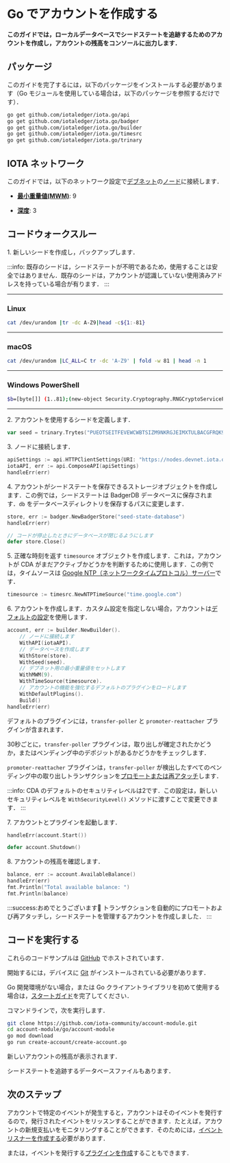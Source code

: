 # Go でアカウントを作成する
<!-- # Create an account in Go -->

**このガイドでは，ローカルデータベースでシードステートを追跡するためのアカウントを作成し，アカウントの残高をコンソールに出力します．**
<!-- **In this guide, you create an account to keep track of your seed state in a local database and print your account's balance to the console.** -->

## パッケージ
<!-- ## Packages -->

このガイドを完了するには，以下のパッケージをインストールする必要があります（Go モジュールを使用している場合は，以下のパッケージを参照するだけです）．
<!-- To complete this guide, you need to install the following packages (if you're using Go modules, you just need to reference them): -->

```bash
go get github.com/iotaledger/iota.go/api
go get github.com/iotaledger/iota.go/badger
go get github.com/iotaledger/iota.go/builder
go get github.com/iotaledger/iota.go/timesrc
go get github.com/iotaledger/iota.go/trinary
```

## IOTA ネットワーク
<!-- ## IOTA network -->

このガイドでは，以下のネットワーク設定で[デブネット](root://getting-started/0.1/network/iota-networks.md#devnet)の[ノード](root://getting-started/0.1/network/nodes.md)に接続します．
<!-- In this guide, we connect to a node on the [Devnet](root://getting-started/0.1/network/iota-networks.md#devnet) with the following network settings: -->

- **[最小重量値(MWM)](root://getting-started/0.1/network/minimum-weight-magnitude.md)**: 9
<!-- - **[Minimum weight magnitude](root://getting-started/0.1/network/minimum-weight-magnitude.md)**: 9 -->

- **[深度](root://getting-started/0.1/transactions/depth.md)**: 3
<!-- - **[Depth](root://getting-started/0.1/transactions/depth.md)**: 3 -->

## コードウォークスルー
<!-- ## Code walkthrough -->

1\. 新しいシードを作成し，バックアップします．
<!-- 1\. Create a new seed and back it up -->

:::info:
既存のシードは，シードステートが不明であるため，使用することは安全ではありません．既存のシードは，アカウントが認識していない使用済みアドレスを持っている場合が有ります．
:::
<!-- :::info: -->
<!-- Existing seeds are not safe to use because their state is unknown. As such, these seeds may have spent addresses that the account is not aware of. -->
<!-- ::: -->

--------------------
### Linux
```bash
cat /dev/urandom |tr -dc A-Z9|head -c${1:-81}
```
---
### macOS
```bash
cat /dev/urandom |LC_ALL=C tr -dc 'A-Z9' | fold -w 81 | head -n 1
```
---
### Windows PowerShell
```bash
$b=[byte[]] (1..81);(new-object Security.Cryptography.RNGCryptoServiceProvider).GetBytes($b);-join($b|%{[char[]] (65..90+57..57)[$_%27]})
```
--------------------

2\. アカウントを使用するシードを定義します．
<!-- 2\. Define the seed that your account will use -->

```go
var seed = trinary.Trytes("PUEOTSEITFEVEWCWBTSIZM9NKRGJEIMXTULBACGFRQK9IMGICLBKW9TTEVSDQMGWKBXPVCBMMCXWMNPDX")
```

3\. ノードに接続します．
<!-- 3\. Connect to a node -->

```go
apiSettings := api.HTTPClientSettings{URI: "https://nodes.devnet.iota.org:443"}
iotaAPI, err := api.ComposeAPI(apiSettings)
handleErr(err)
```

4\. アカウントがシードステートを保存できるストレージオブジェクトを作成します．この例では，シードステートは BadgerDB データベースに保存されます．`db` をデータベースディレクトリを保存するパスに変更します．
<!-- 4\. Create a storage object to which the account can save the seed state. In this example, the seed state is stored in a BadgerDB database. Change `db` to the path where you want to save the database directory. -->

```go
store, err := badger.NewBadgerStore("seed-state-database")
handleErr(err)

// コードが停止したときにデータベースが閉じるようにします
defer store.Close()
```

5\. 正確な時刻を返す `timesource` オブジェクトを作成します．これは，アカウントが CDA がまだアクティブかどうかを判断するために使用します．この例では，タイムソースは [Google NTP（ネットワークタイムプロトコル）サーバー](https://developers.google.com/time/faq)です．
<!-- 5\. Create a `timesource` object that returns an accurate time, which the account will use to decide if your CDAs are still active. In this example, the time source is a [Google NTP (network time protocol) server](https://developers.google.com/time/faq). -->

```go
timesource := timesrc.NewNTPTimeSource("time.google.com")
```

6\. アカウントを作成します．カスタム設定を指定しない場合，アカウントは[デフォルトの設定](https://github.com/iotaledger/iota.go/blob/master/.docs/iota.go/reference/account_default_settings.md)を使用します．
<!-- 6\. Build your account. If you don't specify any custom settings, the account uses the [defaults](https://github.com/iotaledger/iota.go/blob/master/.docs/iota.go/reference/account_default_settings.md). -->

```go
account, err := builder.NewBuilder().
    // ノードに接続します
    WithAPI(iotaAPI).
    // データベースを作成します
    WithStore(store).
    WithSeed(seed).
    // デブネット用の最小重量値をセットします
    WithMWM(9).
    WithTimeSource(timesource).
    // アカウントの機能を強化するデフォルトのプラグインをロードします
    WithDefaultPlugins().
    Build()
handleErr(err)
```

デフォルトのプラグインには，`transfer-poller` と `promoter-reattacher` プラグインが含まれます．
<!-- The default plugins include the `transfer-poller` and the `promoter-reattacher` plugins. -->

30秒ごとに，`transfer-poller` プラグインは，取り出しが確定されたかどうか，またはペンディング中のデポジットがあるかどうかをチェックします．
<!-- Every 30 seconds, the `transfer-poller` plugin checks whether withdrawals have been confirmed or whether any deposits are pending. -->

`promoter-reattacher` プラグインは，`transfer-poller` が検出したすべてのペンディング中の取り出しトランザクションを[プロモートまたは再アタッチ](root://getting-started/0.1/transactions/reattach-rebroadcast-promote.md)します．
<!-- The `promoter-reattacher` plugin [promotes or reattaches](root://getting-started/0.1/transactions/reattach-rebroadcast-promote.md) any pending withdrawal transactions that the `transfer-poller` finds. -->

:::info:
CDA のデフォルトのセキュリティレベルは2です．この設定は，新しいセキュリティレベルを `WithSecurityLevel()` メソッドに渡すことで変更できます．
:::
<!-- :::info: -->
<!-- The default security level for CDAs is 2. You can change this setting by passing a new security level to the `WithSecurityLevel()` method. -->
<!-- ::: -->

7\. アカウントとプラグインを起動します．
<!-- 7\. Start the account and the plugins -->

```go
handleErr(account.Start())

defer account.Shutdown()
```

8\. アカウントの残高を確認します．
<!-- 8\. Check your account's balance -->

```go
balance, err := account.AvailableBalance()
handleErr(err)
fmt.Println("Total available balance: ")
fmt.Println(balance)
```

:::success:おめでとうございます:tada:
トランザクションを自動的にプロモートおよび再アタッチし，シードステートを管理するアカウントを作成しました．
:::
<!-- :::success:Congratulations! :tada: -->
<!-- You've created an account that will automatically promote and reattach transactions as well as manage the state of your seed. -->
<!-- ::: -->

## コードを実行する
<!-- ## Run the code -->

これらのコードサンプルは [GitHub](https://github.com/iota-community/account-module) でホストされています．
<!-- These code samples are hosted on [GitHub](https://github.com/iota-community/account-module). -->

開始するには，デバイスに [Git](https://git-scm.com/book/en/v2/Getting-Started-Installing-Git) がインストールされている必要があります．
<!-- To get started you need [Git](https://git-scm.com/book/en/v2/Getting-Started-Installing-Git) installed on your device. -->

Go 開発環境がない場合，または Go クライアントライブラリを初めて使用する場合は，[スタートガイド](../../getting-started/go-quickstart.md)を完了してください．
<!-- If you don't have a Go development environment, or if this is your first time using the Go client library, complete our [getting started guide](../../getting-started/go-quickstart.md). -->

コマンドラインで，次を実行します．
<!-- In the command-line, do the following: -->

```bash
git clone https://github.com/iota-community/account-module.git
cd account-module/go/account-module
go mod download
go run create-account/create-account.go
```
新しいアカウントの残高が表示されます．
<!-- You should see the balance of your new account. -->

シードステートを追跡するデータベースファイルもあります．
<!-- You'll also have a database file that keeps track of your seed state. -->

## 次のステップ
<!-- ## Next steps -->

アカウントで特定のイベントが発生すると，アカウントはそのイベントを発行するので，発行されたイベントをリッスンすることができます．たとえば，アカウントの新規支払いをモニタリングすることができます．そのためには，[イベントリスナーを作成する](../go/listen-to-events.md)必要があります．
<!-- After certain events happen in your account, it emits them, and allows you to listen for them. For example, you may want to monitor your account for new payments. To do so, you need to [create an event listener](../go/listen-to-events.md). -->

または，イベントを発行する[プラグインを作成](../go/create-plugin.md)することもできます．
<!-- Or, you can [create a plugin](../go/create-plugin.md) that also emits events. -->
